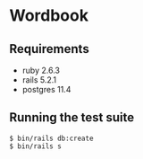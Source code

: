 # Wordbook

## Requirements
* ruby 2.6.3
* rails 5.2.1
* postgres 11.4

## Running the test suite
```
$ bin/rails db:create
$ bin/rails s
```
